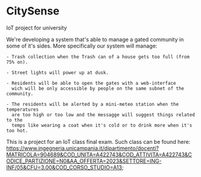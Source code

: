 # CitySense
 IoT project for university

 We're developing a system that's able to manage a gated community in some of it's sides.
 More specifically our system will manage:

    - Trash collection when the Trash can of a house gets too full (from 75% on).

    - Street lights will power up at dusk.

    - Residents will be able to open the gates with a web-interface
      wich will be only accessible by people on the same subnet of the community.

    - The residents will be alerted by a mini-meteo station when the temperatures
      are too high or too low and the messagge will suggest things related to the 
      temps like wearing a coat when it's cold or to drink more when it's too hot.

This is a project for an IoT class final exam.
Such class can be found here: https://www.ingegneria.unicampania.it/dipartimento/docenti?MATRICOLA=904689&COD_UNITA=A422743&COD_ATTIVITA=A422743&CODICE_PARTIZIONE=N0&AA_OFFERTA=2023&SETTORE=ING-INF/05&CFU=3.00&COD_CORSO_STUDIO=A13; 

